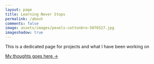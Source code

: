 ```yaml
---
layout: page
title: Learning Never Stops
permalink: /about
comments: false
image: assets/images/pexels-cottonbro-5076527.jpg
imageshadow: true
---
```


This is a dedicated page for projects and what I have been working on

<a target="_blank" href="patrickkyei.com/" class="btn btn-dark"> My thoughts goes here &rarr;</a>
